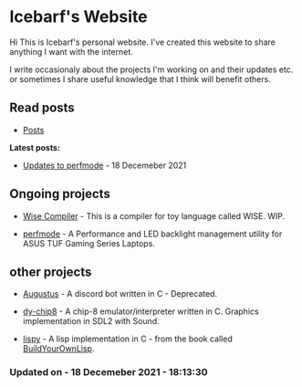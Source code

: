 # Icebarf's Website

Hi This is Icebarf's personal website. I've created this website to share anything I want with the internet.

I write occasionaly about the projects I'm working on and their updates etc. or sometimes I share useful knowledge
that I think will benefit others.

## Read posts

- [Posts](./posts/posts.html)

**Latest posts:**

- [Updates to perfmode](./posts/posts/updates_to_perfmode.html) - 18 Decemeber 2021 

## Ongoing projects

- [Wise Compiler](https://github.com/icebarf/wise-compiler) - This is a compiler for toy language called WISE. WIP.

- [perfmode](https://github.com/icebarf/perfmode) - A Performance and LED backlight management utility for ASUS TUF Gaming Series Laptops.

## other projects

- [Augustus](https://github.com/icebarf/Augustus) - A discord bot written in C - Deprecated.

- [dy-chip8](https://github.com/icebarf/dy-chip8) - A chip-8 emulator/interpreter written in C. Graphics implementation in SDL2 with Sound.

- [lispy](https://github.com/icebarf/lispy) - A lisp implementation in C - from the book called [BuildYourOwnLisp](https://buildyourownlisp.com/).

### Updated on - 18 Decemeber 2021 - 18:13:30
